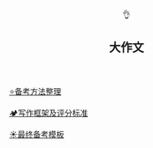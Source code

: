 </head><body><article id="38d2a35e-47ca-4d8f-aaaf-cb0b4498412b" class="page sans"><header><div class="page-header-icon undefined"><span class="icon">👌</span></div><h1 class="page-title">大作文</h1><p class="page-description"></p></header><div class="page-body"><figure id="ec23be59-64ee-40d7-a91e-f190a014fa1e" class="link-to-page"><a href="%E5%A4%A7%E4%BD%9C%E6%96%87%2038d2a35e47ca4d8faaafcb0b4498412b/%E5%A4%87%E8%80%83%E6%96%B9%E6%B3%95%E6%95%B4%E7%90%86%20ec23be5964ee40d7a91ef190a014fa1e.html"><span class="icon">⭐</span>备考方法整理</a></figure><figure id="8ac87b05-bf5a-4c2d-9a88-e7a6123065d9" class="link-to-page"><a href="%E5%A4%A7%E4%BD%9C%E6%96%87%2038d2a35e47ca4d8faaafcb0b4498412b/%E5%86%99%E4%BD%9C%E6%A1%86%E6%9E%B6%E5%8F%8A%E8%AF%84%E5%88%86%E6%A0%87%E5%87%86%208ac87b05bf5a4c2d9a88e7a6123065d9.html"><span class="icon">🏕️</span>写作框架及评分标准</a></figure><figure id="d531b1bc-f1b6-47e8-bae7-a11756a6db9a" class="link-to-page"><a href="%E5%A4%A7%E4%BD%9C%E6%96%87%2038d2a35e47ca4d8faaafcb0b4498412b/%E6%9C%80%E7%BB%88%E5%A4%87%E8%80%83%E6%A8%A1%E6%9D%BF%20d531b1bcf1b647e8bae7a11756a6db9a.html"><span class="icon">☀️</span>最终备考模板</a></figure></div></article><span class="sans" style="font-size:14px;padding-top:2em"></span></body></html>
